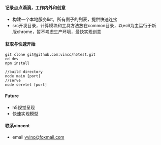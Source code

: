 #### 记录点点滴滴，工作内外和创意

 * 构建一个本地服务list，所有例子的列表，提供快速连接
 * src开发目录，计算模块和工具方法放在common目录，以es6为主运行于新版chrome，暂不考虑生产环境，最快实现创意

#### 获取与快速开始
```
git clone git@github.com:vincc/h5test.git
cd dev
npm install

//build directory
node main [port]
//serve
node servlet [port]
```

#### Future
* h5视觉呈现
* 快速实现模型

#### 联系vincent
* email <vvinc@foxmail.com>